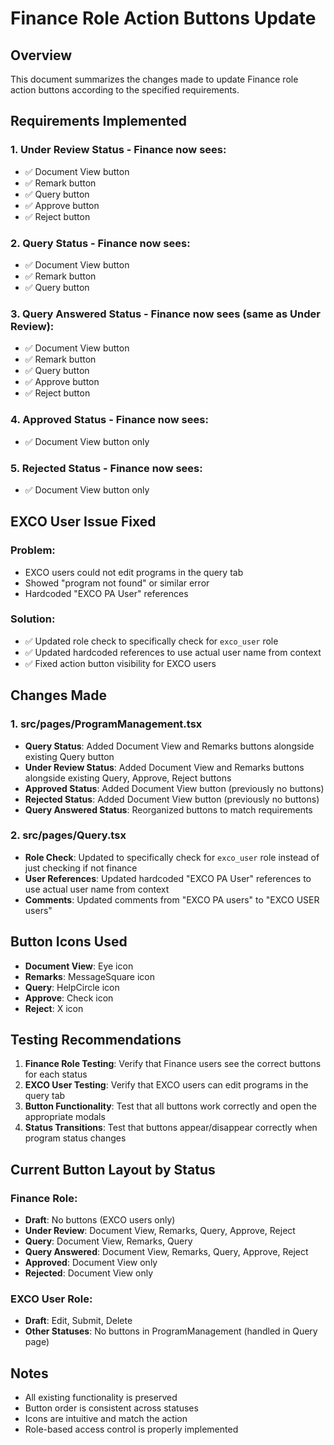 # Finance Role Action Buttons Update

## Overview
This document summarizes the changes made to update Finance role action buttons according to the specified requirements.

## Requirements Implemented

### 1. **Under Review Status** - Finance now sees:
- ✅ Document View button
- ✅ Remark button  
- ✅ Query button
- ✅ Approve button
- ✅ Reject button

### 2. **Query Status** - Finance now sees:
- ✅ Document View button
- ✅ Remark button
- ✅ Query button

### 3. **Query Answered Status** - Finance now sees (same as Under Review):
- ✅ Document View button
- ✅ Remark button
- ✅ Query button
- ✅ Approve button
- ✅ Reject button

### 4. **Approved Status** - Finance now sees:
- ✅ Document View button only

### 5. **Rejected Status** - Finance now sees:
- ✅ Document View button only

## EXCO User Issue Fixed

### Problem:
- EXCO users could not edit programs in the query tab
- Showed "program not found" or similar error
- Hardcoded "EXCO PA User" references

### Solution:
- ✅ Updated role check to specifically check for `exco_user` role
- ✅ Updated hardcoded references to use actual user name from context
- ✅ Fixed action button visibility for EXCO users

## Changes Made

### 1. src/pages/ProgramManagement.tsx
- **Query Status**: Added Document View and Remarks buttons alongside existing Query button
- **Under Review Status**: Added Document View and Remarks buttons alongside existing Query, Approve, Reject buttons
- **Approved Status**: Added Document View button (previously no buttons)
- **Rejected Status**: Added Document View button (previously no buttons)
- **Query Answered Status**: Reorganized buttons to match requirements

### 2. src/pages/Query.tsx
- **Role Check**: Updated to specifically check for `exco_user` role instead of just checking if not finance
- **User References**: Updated hardcoded "EXCO PA User" references to use actual user name from context
- **Comments**: Updated comments from "EXCO PA users" to "EXCO USER users"

## Button Icons Used
- **Document View**: Eye icon
- **Remarks**: MessageSquare icon  
- **Query**: HelpCircle icon
- **Approve**: Check icon
- **Reject**: X icon

## Testing Recommendations

1. **Finance Role Testing**: Verify that Finance users see the correct buttons for each status
2. **EXCO User Testing**: Verify that EXCO users can edit programs in the query tab
3. **Button Functionality**: Test that all buttons work correctly and open the appropriate modals
4. **Status Transitions**: Test that buttons appear/disappear correctly when program status changes

## Current Button Layout by Status

### Finance Role:
- **Draft**: No buttons (EXCO users only)
- **Under Review**: Document View, Remarks, Query, Approve, Reject
- **Query**: Document View, Remarks, Query
- **Query Answered**: Document View, Remarks, Query, Approve, Reject
- **Approved**: Document View only
- **Rejected**: Document View only

### EXCO User Role:
- **Draft**: Edit, Submit, Delete
- **Other Statuses**: No buttons in ProgramManagement (handled in Query page)

## Notes
- All existing functionality is preserved
- Button order is consistent across statuses
- Icons are intuitive and match the action
- Role-based access control is properly implemented